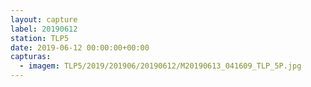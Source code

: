```yaml
---
layout: capture
label: 20190612
station: TLP5
date: 2019-06-12 00:00:00+00:00
capturas:
  - imagem: TLP5/2019/201906/20190612/M20190613_041609_TLP_5P.jpg
---
```

